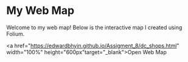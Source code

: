 # My Web Map

Welcome to my web map! Below is the interactive map I created using Folium.

<a href="https://edwardbhyin.github.io/Assigment_8/dc_shops.html" width="100%" height="600px"target="_blank">Open Web Map</a>
